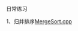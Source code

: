 日常练习

1、归并排序[MergeSort.cpp](https://github.com/FlyingFishPeng/Practice/blob/master/MergeSort.cpp)   

 
